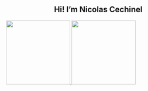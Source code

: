   
<h2 align=center>Hi! I’m Nicolas Cechinel </h2>
  
<div>
  <a href="https://github.com/nicolascechinel">
  <img height="175em" src="https://github-readme-stats.vercel.app/api?username=nicolascechinel&show_icons=true&theme=tokyonight&include_all_commits=true&count_private=true&role=aquelegustavo,nicolascechinel,nicolascechinel"/>
  <img height="175em" src="https://github-readme-stats-one-bice.vercel.app/api/top-langs/?username=nicolascechinel&langs_count=5&layout=compact&role=OWNER,ORGANIZATION_MEMBER,COLLABORATOR"/>
</div>

